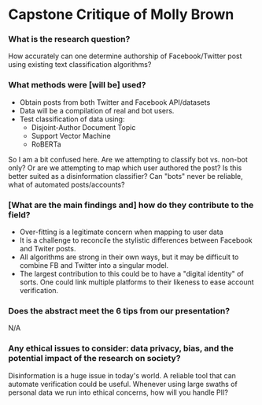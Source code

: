 # Capstone Critique of Molly Brown

### What is the research question?

How accurately can one determine authorship of Facebook/Twitter post using existing text classification algorithms?

### What methods were [will be] used?

- Obtain posts from both Twitter and Facebook API/datasets
- Data will be a compilation of real and bot users.
- Test classification of data using:
  - Disjoint-Author Document Topic 
  - Support Vector Machine
  - RoBERTa

So I am a bit confused here. Are we attempting to classify bot vs. non-bot only? 
Or are we attempting to map which user authored the post? 
Is this better suited as a disinformation classifier?
Can "bots" never be reliable, what of automated posts/accounts?

### [What are the main findings and] how do they contribute to the field?

- Over-fitting is a legitimate concern when mapping to user data
- It is a challenge to reconcile the stylistic differences between Facebook and Twiter posts.
- All algorithms are strong in their own ways, but it may be difficult to combine FB and Twitter into a singular model.
- The largest contribution to this could be to have a "digital identity" of sorts. One could link multiple platforms to their likeness to ease account verification. 

### Does the abstract meet the 6 tips from our presentation?

N/A

### Any ethical issues to consider: data privacy, bias, and the potential impact of the research on society?

Disinformation is a huge issue in today's world. 
A reliable tool that can automate verification could be useful.
Whenever using large swaths of personal data we run into ethical concerns, how will you handle PII?